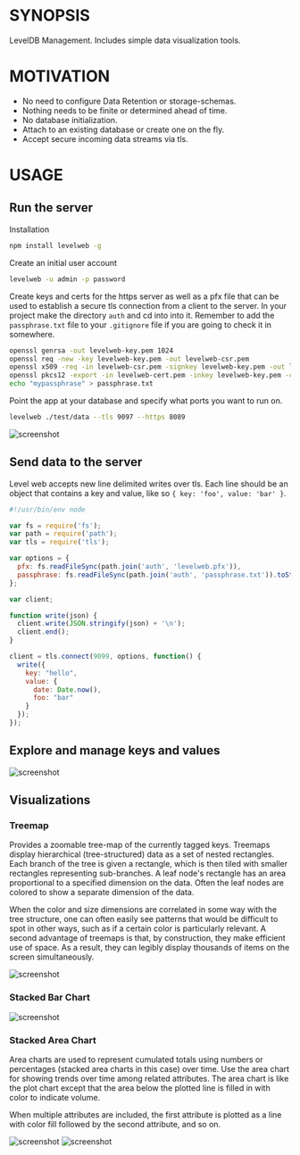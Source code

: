 # SYNOPSIS
LevelDB Management. Includes simple data visualization tools.

# MOTIVATION

 - No need to configure Data Retention or storage-schemas.
 - Nothing needs to be finite or determined ahead of time.
 - No database initialization.
 - Attach to an existing database or create one on the fly.
 - Accept secure incoming data streams via tls.

# USAGE
## Run the server
Installation
```bash
npm install levelweb -g
```

Create an initial user account
```bash
levelweb -u admin -p password
```

Create keys and certs for the https server as well as a pfx file that can be 
used to establish a secure tls connection from a client to the server. In your
project make the directory `auth` and cd into into it. Remember to add the 
`passphrase.txt` file to your `.gitignore` file if you are going to check it in 
somewhere.
```bash
openssl genrsa -out levelweb-key.pem 1024
openssl req -new -key levelweb-key.pem -out levelweb-csr.pem
openssl x509 -req -in levelweb-csr.pem -signkey levelweb-key.pem -out levelweb-cert.pem
openssl pkcs12 -export -in levelweb-cert.pem -inkey levelweb-key.pem -certfile levelweb-cert.pem -out levelweb.pfx
echo "mypassphrase" > passphrase.txt
```

Point the app at your database and specify what ports you want to run on.
```bash
levelweb ./test/data --tls 9097 --https 8089
```

![screenshot](/screenshots/screenshot0.png)

## Send data to the server
Level web accepts new line delimited writes over tls. Each line should be an 
object that contains a key and value, like so `{ key: 'foo', value: 'bar' }`.

```js
#!/usr/bin/env node

var fs = require('fs');
var path = require('path');
var tls = require('tls');

var options = {
  pfx: fs.readFileSync(path.join('auth', 'levelweb.pfx')),
  passphrase: fs.readFileSync(path.join('auth', 'passphrase.txt')).toString().trim()
};

var client;

function write(json) {
  client.write(JSON.stringify(json) + '\n');
  client.end();
}

client = tls.connect(9099, options, function() {
  write({
    key: "hello",
    value: {
      date: Date.now(),
      foo: "bar"
    }
  });
});
```

## Explore and manage keys and values
![screenshot](/screenshots/screenshot.png)

## Visualizations

### Treemap
Provides a zoomable tree-map of the currently tagged keys. Treemaps display 
hierarchical (tree-structured) data as a set of nested rectangles. Each branch
of the tree is given a rectangle, which is then tiled with smaller rectangles 
representing sub-branches. A leaf node's rectangle has an area proportional to 
a specified dimension on the data. Often the leaf nodes are colored to show a 
separate dimension of the data.

When the color and size dimensions are correlated in some way with the tree 
structure, one can often easily see patterns that would be difficult to spot in 
other ways, such as if a certain color is particularly relevant. A second 
advantage of treemaps is that, by construction, they make efficient use of 
space. As a result, they can legibly display thousands of items on the screen 
simultaneously.

![screenshot](/screenshots/screenshot2.png)

### Stacked Bar Chart

![screenshot](/screenshots/screenshot5.png)

### Stacked Area Chart
Area charts are used to represent cumulated totals using numbers or percentages 
(stacked area charts in this case) over time. Use the area chart for showing 
trends over time among related attributes. The area chart is like the plot chart
except that the area below the plotted line is filled in with color to indicate 
volume.

When multiple attributes are included, the first attribute is plotted as a line 
with color fill followed by the second attribute, and so on.

![screenshot](/screenshots/screenshot3.png)
![screenshot](/screenshots/screenshot4.png)
